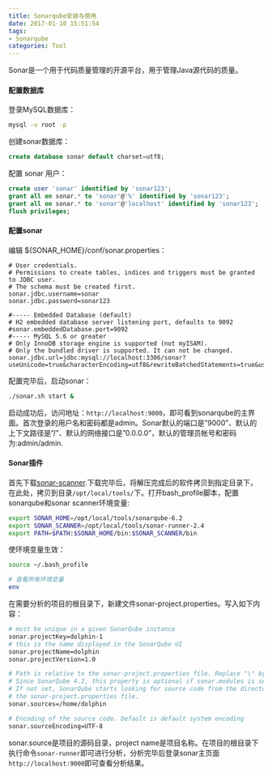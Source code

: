 ```yaml
---
title: Sonarqube安装与使用
date: 2017-01-10 15:51:54
tags:
- Sonarqube
categories: Tool
---
```


Sonar是一个用于代码质量管理的开源平台，用于管理Java源代码的质量。

#### 配置数据库

登录MySQL数据库：

```Bash
mysql -u root -p
```

<!-- more -->

创建sonar数据库：

```SQL
create database sonar default charset=utf8;
```

配置 sonar 用户：

```SQL
create user 'sonar' identified by 'sonar123';  
grant all on sonar.* to 'sonar'@'%' identified by 'sonar123';
grant all on sonar.* to 'sonar'@'localhost' identified by 'sonar123';  
flush privileges;
```

#### 配置sonar

编辑 ${SONAR_HOME}/conf/sonar.properties：

```
# User credentials.
# Permissions to create tables, indices and triggers must be granted to JDBC user.
# The schema must be created first.
sonar.jdbc.username=sonar
sonar.jdbc.password=sonar123

#----- Embedded Database (default)
# H2 embedded database server listening port, defaults to 9092
#sonar.embeddedDatabase.port=9092
#----- MySQL 5.6 or greater
# Only InnoDB storage engine is supported (not myISAM).
# Only the bundled driver is supported. It can not be changed.
sonar.jdbc.url=jdbc:mysql://localhost:3306/sonar?useUnicode=true&characterEncoding=utf8&rewriteBatchedStatements=true&useConfigs=maxPerformance
```

配置完毕后，启动sonar：

```Bash
./sonar.sh start &
```

启动成功后，访问地址：`http://localhost:9000`，即可看到sonarqube的主界面。首次登录的用户名和密码都是admin。Sonar默认的端口是”9000”、默认的上下文路径是”/”、默认的网络接口是”0.0.0.0”，默认的管理员帐号和密码为:admin/admin.

#### Sonar插件

首先下载[sonar-scanner](http://docs.sonarqube.org/display/SONARQUBE52/Installing+and+Configuring+SonarQube+Scanner).下载完毕后，将解压完成后的软件拷贝到指定目录下，在此处，拷贝到目录`/opt/local/tools/`下。打开bash_profile脚本，配置sonarqube和sonar scanner环境变量:

```Bash
export SONAR_HOME=/opt/local/tools/sonarqube-6.2
export SONAR_SCANNER=/opt/local/tools/sonar-runner-2.4
export PATH=$PATH:$SONAR_HOME/bin:$SONAR_SCANNER/bin
```

使环境变量生效：

```Bash
source ~/.bash_profile

# 查看所有环境变量
env
```

在需要分析的项目的根目录下，新建文件sonar-project.properties。写入如下内容：

```Bash
# must be unique in a given SonarQube instance
sonar.projectKey=dolphin-1
# this is the name displayed in the SonarQube UI
sonar.projectName=dolphin
sonar.projectVersion=1.0

# Path is relative to the sonar-project.properties file. Replace "\" by "/" on Windows.
# Since SonarQube 4.2, this property is optional if sonar.modules is set. 
# If not set, SonarQube starts looking for source code from the directory containing 
# the sonar-project.properties file.
sonar.sources=/home/dolphin

# Encoding of the source code. Default is default system encoding
sonar.sourceEncoding=UTF-8
```

sonar.source是项目的源码目录，project name是项目名称。在项目的根目录下执行命令`sonar-runner`即可进行分析，分析完毕后登录sonar主页面`http://localhost:9000`即可查看分析结果。